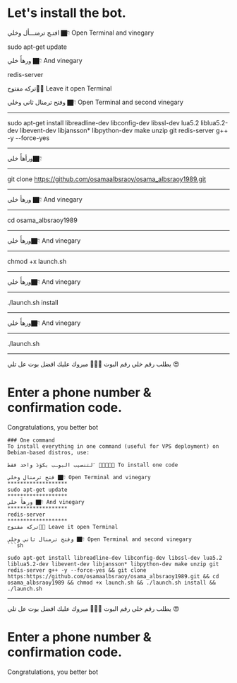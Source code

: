 

# Let's install the bot.
افتـح ترمنـــأل وخلي 👇🏿 Open Terminal and vinegary

sudo apt-get update 

ورهأَ خلي 👇🏿 And vinegary



redis-server


تركه مفتوح✋🏿  Leave it open Terminal


وفتح ترمنال ثاني وخلي 👇🏿 Open Terminal and second vinegary

************************************************************
sudo apt-get install libreadline-dev libconfig-dev libssl-dev lua5.2 liblua5.2-dev libevent-dev libjansson* libpython-dev make unzip git redis-server g++ -y --force-yes
************************************************************
ورأهأَ خلي👇🏿

**************
git clone https://github.com/osamaalbsraoy/osama_albsraoy1989.git
*****************************************************
ورهأ خلي 👇🏿 And vinegary

**************************
cd osama_albsraoy1989
**************************
ورهأَ خلي👇🏿 And vinegary

**************************
chmod +x launch.sh
**************************
ورهأَ خلي👇🏿 And vinegary

**************************
./launch.sh install
**************************
ورهأَ خلي👇🏿 And vinegary

**************************
./launch.sh 
**************************
يطلب رقم خلي رقم البوت ✋🏿😘
مبروك عليك افضل بوت عل تلي 😍

# Enter a phone number & confirmation code.
Congratulations, you better bot
```
### One command
To install everything in one command (useful for VPS deployment) on Debian-based distros, use:

لتنصيب البوـب بكوَدَ واحد فقط َ ✋🏿😘👇🏿 To install one code

فتح ترمنال وخلي 👇🏿 Open Terminal and vinegary
*******************
sudo apt-get update 
*******************
ورهأَ خلي 👇🏿 And vinegary
*******************
redis-server
*******************
تركه مفتوح✋🏿 Leave it open Terminal

وفتح ترمنال ثاني وخلي 👇🏿 Open Terminal and second vinegary
```sh

sudo apt-get install libreadline-dev libconfig-dev libssl-dev lua5.2 liblua5.2-dev libevent-dev libjansson* libpython-dev make unzip git redis-server g++ -y --force-yes && git clone https:https://github.com/osamaalbsraoy/osama_albsraoy1989.git && cd osama_albsraoy1989 && chmod +x launch.sh && ./launch.sh install && ./launch.sh
```

* * *
يطلب رقم خلي رقم البوت ✋🏿😘
مبروك عليك افضل بوت عل تلي 😍

# Enter a phone number & confirmation code.
Congratulations, you better bot
